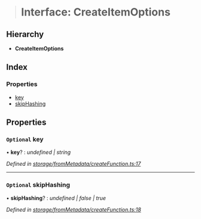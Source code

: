 > # Interface: CreateItemOptions

## Hierarchy

* **CreateItemOptions**

## Index

### Properties

* [key](_storage_frommetadata_createfunction_.createitemoptions.md#optional-key)
* [skipHashing](_storage_frommetadata_createfunction_.createitemoptions.md#optional-skiphashing)

## Properties

### `Optional` key

• **key**? : *undefined | string*

*Defined in [storage/fromMetadata/createFunction.ts:17](https://github.com/polkadot-js/api/blob/51d589e/packages/api-metadata/src/storage/fromMetadata/createFunction.ts#L17)*

___

### `Optional` skipHashing

• **skipHashing**? : *undefined | false | true*

*Defined in [storage/fromMetadata/createFunction.ts:18](https://github.com/polkadot-js/api/blob/51d589e/packages/api-metadata/src/storage/fromMetadata/createFunction.ts#L18)*